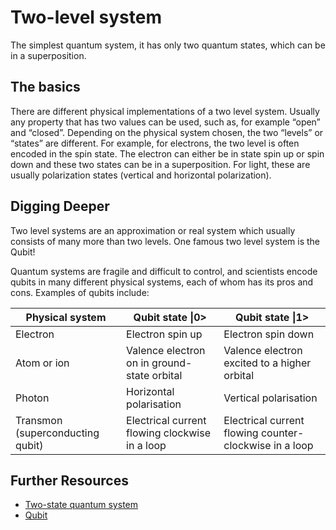 # Two-level system

The simplest quantum system, it has only two quantum states, which can be in a superposition.

## The basics

There are different physical implementations of a two level system. Usually any property that has two values can be used, such as, for example “open” and “closed”. Depending on the physical system chosen, the two “levels” or “states” are different. For example, for electrons, the two level is often encoded in the spin state. The electron can either be in state spin up or spin down and these two states can be in a superposition. For light, these are usually polarization states (vertical and horizontal polarization).

## Digging Deeper

Two level systems are an approximation or real system which usually consists of many more than two levels. One famous two level system is the Qubit!

Quantum systems are fragile and difficult to control, and scientists encode qubits in many different physical systems, each of whom has its pros and cons. Examples of qubits include:

| Physical system | Qubit state &#124;0> | Qubit state &#124;1>
|-----------------|----------------------|--------------------
| Electron | Electron spin up | Electron spin down
| Atom or ion | Valence electron on in ground-state orbital | Valence electron excited to a higher orbital
| Photon | Horizontal polarisation | Vertical polarisation
| Transmon (superconducting qubit) | Electrical current flowing clockwise in a loop | Electrical current flowing counter-clockwise in a loop

## Further Resources

* [Two-state quantum system](https://en.wikipedia.org/wiki/Two-state_quantum_system)
* [Qubit](https://en.wikipedia.org/wiki/Qubit)

